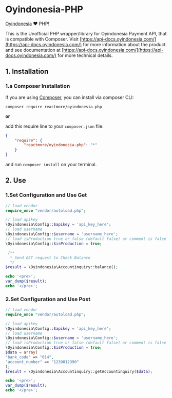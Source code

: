 Oyindonesia-PHP
===============


[Oyindonesia](https://github.com/reactmore) :heart: PHP!

This is the Unofficial PHP wrapper/library for Oyindonesia Payment API, that is compatible with Composer. Visit [https://api-docs.oyindonesia.com/](https://api-docs.oyindonesia.com/) for more information about the product and see documentation at [https://api-docs.oyindonesia.com/](https://api-docs.oyindonesia.com/) for more technical details.

## 1. Installation

### 1.a Composer Installation

If you are using [Composer](https://getcomposer.org), you can install via composer CLI:

```
composer require reactmore/oyindonesia-php
```

**or**

add this require line to your `composer.json` file:

```json
{
    "require": {
        "reactmore/oyindonesia-php": "*"
    }
}
```

and run `composer install` on your terminal.

## 2. Use

### 1.Set Configuration and Use Get

```php
// load vendor 
require_once "vendor/autoload.php";

// load apikey
\Oyindonesia\Config::$apikey = 'api_key_here';
// load username
\Oyindonesia\Config::$username = 'username_here';
// load isProduction true or false (default false) or comment is false
\Oyindonesia\Config::$isProduction = true;

 /**
  * Send GET request to Check Balance
  */
$result = \Oyindonesia\Accountinquiry::balance();

echo '<pre>';
var_dump($result);
echo '</pre>';
```
### 2.Set Configuration and Use Post
```php
// load vendor 
require_once "vendor/autoload.php";

// load apikey
\Oyindonesia\Config::$apikey = 'api_key_here';
// load username
\Oyindonesia\Config::$username = 'username_here';
// load isProduction true or false (default false) or comment is false
\Oyindonesia\Config::$isProduction = true;
$data = array(
"bank_code" => "014",
"account_number" => "1239812390"
);
$result = \Oyindonesia\Accountinquiry::getAccountinquiry($data);

echo '<pre>';
var_dump($result);
echo '</pre>';
```